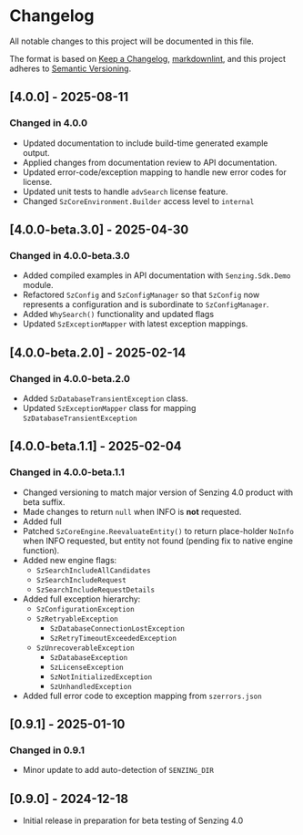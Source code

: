 # Changelog

All notable changes to this project will be documented in this file.

The format is based on [Keep a Changelog](https://keepachangelog.com/en/1.0.0/),
[markdownlint](https://dlaa.me/markdownlint/),
and this project adheres to [Semantic Versioning](https://semver.org/spec/v2.0.0.html).

## [4.0.0] - 2025-08-11

### Changed in 4.0.0

- Updated documentation to include build-time generated example output.
- Applied changes from documentation review to API documentation.
- Updated error-code/exception mapping to handle new error codes for license.
- Updated unit tests to handle `advSearch` license feature.
- Changed `SzCoreEnvironment.Builder` access level to `internal`

## [4.0.0-beta.3.0] - 2025-04-30

### Changed in 4.0.0-beta.3.0

- Added compiled examples in API documentation with `Senzing.Sdk.Demo` module.
- Refactored `SzConfig` and `SzConfigManager` so that `SzConfig` now
  represents a configuration and is subordinate to `SzConfigManager`.
- Added `WhySearch()` functionality and updated flags
- Updated `SzExceptionMapper` with latest exception mappings.

## [4.0.0-beta.2.0] - 2025-02-14

### Changed in 4.0.0-beta.2.0

- Added `SzDatabaseTransientException` class.
- Updated `SzExceptionMapper` class for mapping `SzDatabaseTransientException`

## [4.0.0-beta.1.1] - 2025-02-04

### Changed in 4.0.0-beta.1.1

- Changed versioning to match major version of Senzing 4.0 product with beta suffix.
- Made changes to return `null` when INFO is **not** requested.
- Added full
- Patched `SzCoreEngine.ReevaluateEntity()` to return place-holder `NoInfo` when
  INFO requested, but entity not found (pending fix to native engine function).
- Added new engine flags:
  - `SzSearchIncludeAllCandidates`
  - `SzSearchIncludeRequest`
  - `SzSearchIncludeRequestDetails`
- Added full exception hierarchy:
  - `SzConfigurationException`
  - `SzRetryableException`
    - `SzDatabaseConnectionLostException`
    - `SzRetryTimeoutExceededException`
  - `SzUnrecoverableException`
    - `SzDatabaseException`
    - `SzLicenseException`
    - `SzNotInitializedException`
    - `SzUnhandledException`
- Added full error code to exception mapping from `szerrors.json`  


## [0.9.1] - 2025-01-10

### Changed in 0.9.1

- Minor update to add auto-detection of `SENZING_DIR`

## [0.9.0] - 2024-12-18

- Initial release in preparation for beta testing of Senzing 4.0
